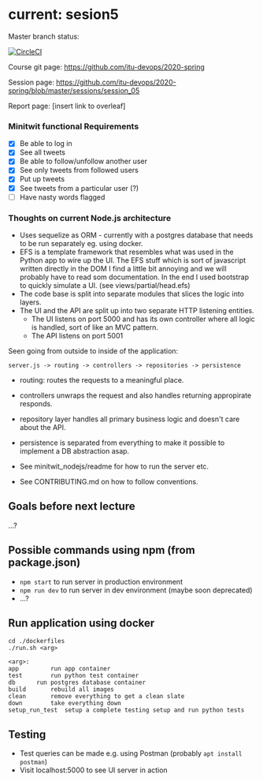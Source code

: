 # current: sesion5

Master branch status:

[![CircleCI](https://circleci.com/gh/mortenskoett/itu-devops-group-noname/tree/master.svg?style=svg)](https://app.circleci.com/github/mortenskoett/itu-devops-group-noname/pipelines)

Course git page: https://github.com/itu-devops/2020-spring

Session page: https://github.com/itu-devops/2020-spring/blob/master/sessions/session_05

Report page: [insert link to overleaf]

### Minitwit functional Requirements
- [x] Be able to log in
- [x] See all tweets
- [x] Be able to follow/unfollow another user
- [x] See only tweets from followed users
- [x] Put up tweets
- [x] See tweets from a particular user (?)
- [ ] Have nasty words flagged

### Thoughts on current Node.js architecture
- Uses sequelize as ORM - currently with a postgres database that needs to be run separately eg. using docker.
- EFS is a template framework that resembles what was used in the Python app to wire up the UI. 
	The EFS stuff which is sort of javascript written directly in the DOM I find a little bit annoying and we 
	will probably have to read som documentation. In the end I used bootstrap to quickly simulate a UI. 
	(see views/partial/head.efs)
- The code base is split into separate modules that slices the logic into layers.
- The UI and the API are split up into two separate HTTP listening entities.
    - The UI listens on port 5000 and has its own controller where all logic is handled, sort of like an MVC pattern.
    - The API listens on port 5001

Seen going from outside to inside of the application:

`server.js -> routing -> controllers -> repositories -> persistence`

- routing: routes the requests to a meaningful place.
- controllers unwraps the request and also handles returning appropirate responds.
- repository layer handles all primary business logic and doesn't care about the API.
- persistence is separated from everything to make it possible to implement a DB abstraction asap.


- See minitwit_nodejs/readme for how to run the server etc.
- See CONTRIBUTING.md on how to follow conventions.

## Goals before next lecture
...?

## Possible commands using npm (from package.json)
- `npm start` to run server in production environment
- `npm run dev` to run server in dev environment (maybe soon deprecated)
- ...?

## Run application using docker
```
cd ./dockerfiles
./run.sh <arg>

<arg>:
app 		run app container
test 		run python test container
db 		run postgres database container
build 		rebuild all images
clean 		remove everything to get a clean slate
down 		take everything down
setup_run_test 	setup a complete testing setup and run python tests
```

## Testing
- Test queries can be made e.g. using Postman (probably `apt install postman`)
- Visit localhost:5000 to see UI server in action
